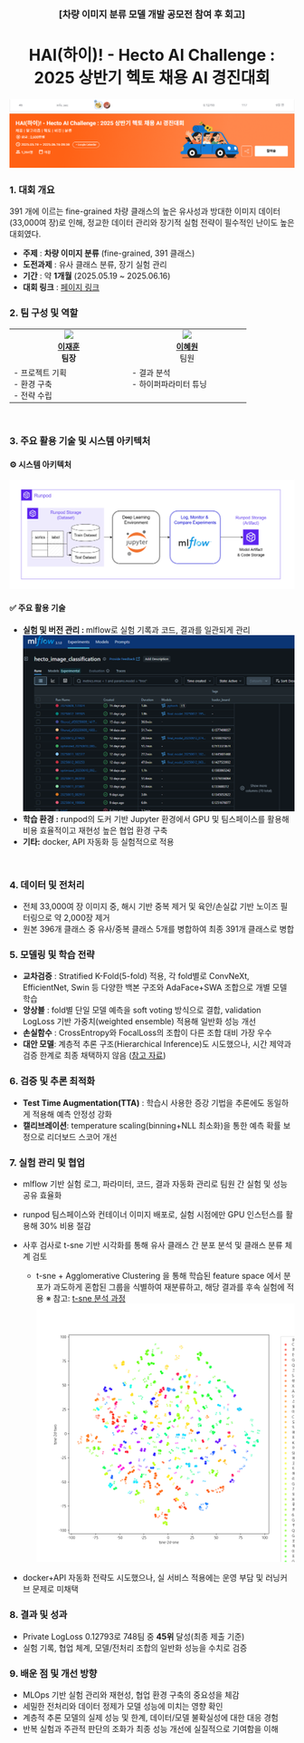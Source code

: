 <div align="center">
    <h3>[차량 이미지 분류 모델 개발 공모전 참여 후 회고]</h3>
    <h1>HAI(하이)! - Hecto AI Challenge : 2025 상반기 헥토 채용 AI 경진대회</h1>
    <img src="./imgs/image.png" plt="header-score"><br>
    <img src="./imgs/image1.png" plt="header-banner"><br>
</div>

### 1. 대회 개요

391 개에 이르는 fine-grained 차량 클래스의 높은 유사성과 방대한 이미지 데이터(33,000여 장)로 인해, 정교한 데이터 관리와 장기적 실험 전략이 필수적인 난이도 높은 대회였다.

- **주제** : **차량 이미지 분류** (fine-grained, 391 클래스)
- **도전과제** : 유사 클래스 분류, 장기 실험 관리
- **기간** : 약 **1개월** (2025.05.19 ~ 2025.06.16)
- **대회 링크** : [페이지 링크](https://dacon.io/competitions/official/236493/overview/description)
  <br>

### 2. 팀 구성 및 역할

<div align="center">
    <table>
        <tr>
            <td width="35%" align="center"> 
                <a href="https://github.com/DAN-MU-ZI">
                    <img src="https://avatars.githubusercontent.com/u/39262980?v=4" width="160px" /> <br>
                    <strong>이재훈</strong>
                </a>
                <br><strong>팀장</strong><br>
            </td>
            <td width="35%" align="center"> 
                <a href="https://github.com/0w0n2">
                    <img src="https://avatars.githubusercontent.com/u/116737301?v=4" width="160px" /> <br>
                    <strong>이혜원</strong>
                </a>
                <br>팀원<br>
            </td>
        </tr>
        <tr>
            <td valign="top">
                - 프로젝트 기획<br>
                - 환경 구축<br>
                - 전략 수립
            </td>
            <td valign="top">
                - 결과 분석<br>
                - 하이퍼파라미터 튜닝
            </td>
        </tr>
    </table>
    </div>
<br>

### 3. 주요 활용 기술 및 시스템 아키텍처

<h4>⚙️ 시스템 아키텍처</h4>
<img aling="center" src="./imgs/system-architecture.png" plt="system-architecture"><br>

<h4>✅ 주요 활용 기술</h4>
<ul>
    <li><strong>실험 및 버전 관리 : </strong> mlflow로 실험 기록과 코드, 결과를 일관되게 관리<br>
        <img aling="center" src="./imgs/image (1).png" plt="mlflow"><br>
    </li>
    <li>
        <strong>학습 환경 :</strong> runpod의 도커 기반 Jupyter 환경에서 GPU 및 팀스페이스를 활용해 비용 효율적이고 재현성 높은 협업 환경 구축
    </li>
    <li>
        <strong>기타:</strong> docker, API 자동화 등 실험적으로 적용
    </li>
</ul>
<br>

### 4. 데이터 및 전처리

- 전체 33,000여 장 이미지 중, 해시 기반 중복 제거 및 육안/손실값 기반 노이즈 필터링으로 약 2,000장 제거
- 원본 396개 클래스 중 유사/중복 클래스 5개를 병합하여 최종 391개 클래스로 병합
  <br>

### 5. 모델링 및 학습 전략

- **교차검증** : Stratified K-Fold(5-fold) 적용, 각 fold별로 ConvNeXt, EfficientNet, Swin 등 다양한 백본 구조와 AdaFace+SWA 조합으로 개별 모델 학습
- **앙상블** : fold별 단일 모델 예측을 soft voting 방식으로 결합, validation LogLoss 기반 가중치(weighted ensemble) 적용해 일반화 성능 개선
- **손실함수** : CrossEntropy와 FocalLoss의 조합이 다른 조합 대비 가장 우수
- **대안 모델**: 계층적 추론 구조(Hierarchical Inference)도 시도했으나, 시간 제약과 검증 한계로 최종 채택하지 않음 ([참고 자료](https://github.com/With-Coding-Cat/LG_plant_disease_diagnosis_competition))
  <br>

### 6. 검증 및 추론 최적화

- **Test Time Augmentation(TTA)** : 학습시 사용한 증강 기법을 추론에도 동일하게 적용해 예측 안정성 강화
- **캘리브레이션**: temperature scaling(binning+NLL 최소화)을 통한 예측 확률 보정으로 리더보드 스코어 개선
  <br>

### 7. 실험 관리 및 협업

- mlflow 기반 실험 로그, 파라미터, 코드, 결과 자동화 관리로 팀원 간 실험 및 성능 공유 효율화
- runpod 팀스페이스와 컨테이너 이미지 배포로, 실험 시점에만 GPU 인스턴스를 활용해 30% 비용 절감
- 사후 검사로 t-sne 기반 시각화를 통해 유사 클래스 간 분포 분석 및 클래스 분류 체계 검토

  - t-sne + Agglomerative Clustering 을 통해 학습된 feature space 에서 분포가 과도하게 혼합된 그룹을 식별하여 재분류하고, 해당 결과를 후속 실험에 적용
    ※ 참고: [t-sne 분석 과정](docs/t-sne.md)  
    ![alt text](<imgs/image (2).png>)

- docker+API 자동화 전략도 시도했으나, 실 서비스 적용에는 운영 부담 및 러닝커브 문제로 미채택
  <br>

### 8. 결과 및 성과

- Private LogLoss 0.12793로 748팀 중 **45위** 달성(최종 제출 기준)
- 실험 기록, 협업 체계, 모델/전처리 조합의 일반화 성능을 수치로 검증
  <br>

### 9. 배운 점 및 개선 방향

- MLOps 기반 실험 관리와 재현성, 협업 환경 구축의 중요성을 체감
- 세밀한 전처리와 데이터 정제가 모델 성능에 미치는 영향 확인
- 계층적 추론 모델의 실제 성능 및 한계, 데이터/모델 불확실성에 대한 대응 경험
- 반복 실험과 주관적 판단의 조화가 최종 성능 개선에 실질적으로 기여함을 이해
